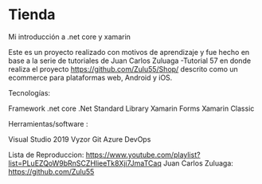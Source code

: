 # Tienda

Mi introducción a .net core y xamarin

Este es un proyecto realizado con motivos de aprendizaje y fue hecho en base a la serie de tutoriales de Juan Carlos Zuluaga -Tutorial 57
en donde realiza el proyecto https://github.com/Zulu55/Shop/ descrito como un ecommerce para plataformas web, Android y iOS.

Tecnologías:

Framework .net core
.Net Standard Library
Xamarin Forms
Xamarin Classic 

Herramientas/software :

Visual Studio 2019
Vyzor
Git
Azure DevOps

Lista de Reproduccion: https://www.youtube.com/playlist?list=PLuEZQoW9bRnSCZHlieeTk8Xji7JmaTCaq
Juan Carlos Zuluaga: https://github.com/Zulu55
